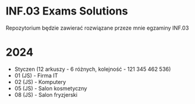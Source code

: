 # INF.03 Exams Solutions
Repozytorium będzie zawierać rozwiązane przeze mnie egzaminy INF.03

# 2024
  - Styczen (12 arkuszy - 6 różnych, kolejność - 121 345 462 536)
  - 01 (JS) - Firma IT
  - 02 (JS) - Komputery
  - 05 (JS) - Salon kosmetyczny
  - 08 (JS) - Salon fryzjerski
    
